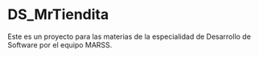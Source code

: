 # DS_MrTiendita
Este es un proyecto para las materias de la especialidad de Desarrollo de Software por el equipo MARSS.

